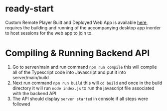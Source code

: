 # ready-start
Custom Remote Player
Built and Deployed Web App is available [here](https://talkdirect-webapp.onrender.com), requires the building and running of the accompanying desktop app inorder to host sessions for the web app to join to.

# Compiling & Running Backend API

1. Go to server/main and run command `npm run compile` this will compile all of the Typescript code into Javascript and put it into server/main/build
2. Next run command `npm run build` this will `cd build` and once in the build directory it will run `node index.js` to run the javascript file associated with the backend API
3. The API should display `server started` in console if all steps were followed